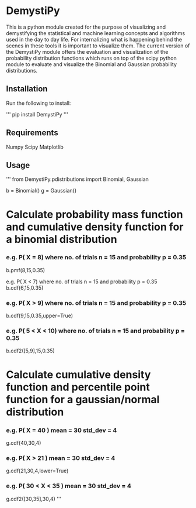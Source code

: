# DemystiPy

This is a python module created for the purpose of visualizing and demystifying the statistical and machine learning concepts and algorithms used in the day to day life. For internalizing what is happening behind the scenes in these tools it is important to visualize them. The current version of the DemystiPy module offers the evaluation and visualization of the probability distribution functions which runs on top of the scipy python module to evaluate and visualize the Binomial and Gaussian probability distributions. 

## Installation

Run the following to install:

'''
pip install DemystiPy
'''

## Requirements

Numpy
Scipy
Matplotlib

## Usage

'''
from DemystiPy.pdistributions import Binomial, Gaussian

b = Binomial()
g = Gaussian()

# Calculate probability mass function and cumulative density function for a binomial distribution
### e.g. P( X = 8) where no. of trials n = 15 and probability p = 0.35
b.pmf(8,15,0.35) 

e.g. P( X < 7) where no. of trials n = 15 and probability p = 0.35
b.cdf(6,15,0.35)

### e.g. P( X > 9) where no. of trials n = 15 and probability p = 0.35
b.cdf(9,15,0.35,upper=True)

### e.g. P( 5 < X < 10) where no. of trials n = 15 and probability p = 0.35
b.cdf2([5,9],15,0.35)

# Calculate cumulative density function and percentile point function for a gaussian/normal distribution
### e.g. P( X = 40 ) mean = 30 std_dev = 4
g.cdf(40,30,4)

### e.g. P( X > 21 ) mean = 30 std_dev = 4
g.cdf(21,30,4,lower=True)

### e.g. P( 30 < X < 35 ) mean = 30 std_dev = 4
g.cdf2([30,35],30,4)
'''
